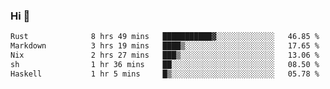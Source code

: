 ### Hi 👋

<!--START_SECTION:waka-->

```txt
Rust              8 hrs 49 mins   ███████████▓░░░░░░░░░░░░░   46.85 %
Markdown          3 hrs 19 mins   ████▒░░░░░░░░░░░░░░░░░░░░   17.65 %
Nix               2 hrs 27 mins   ███▒░░░░░░░░░░░░░░░░░░░░░   13.06 %
sh                1 hr 36 mins    ██░░░░░░░░░░░░░░░░░░░░░░░   08.50 %
Haskell           1 hr 5 mins     █▒░░░░░░░░░░░░░░░░░░░░░░░   05.78 %
```

<!--END_SECTION:waka-->
